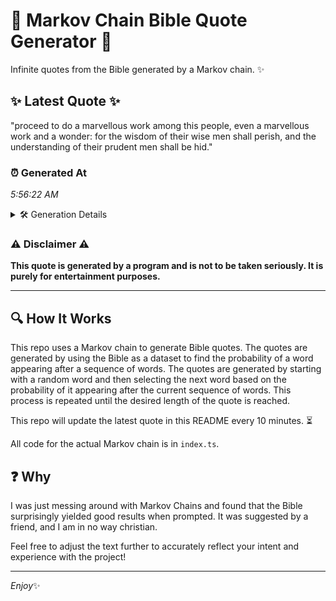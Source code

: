 # 📖 Markov Chain Bible Quote Generator 📖

Infinite quotes from the Bible generated by a Markov chain. ✨

## ✨ Latest Quote ✨
"proceed to do a marvellous work among this people, even a marvellous work and a wonder: for the wisdom of their wise men shall perish, and the understanding of their prudent men shall be hid."

### ⏰ Generated At
*5:56:22 AM*

<details>
    <summary>🛠️ Generation Details</summary>
    <p>
        <strong>🌱 Seed:</strong> proceed<br>
        <strong>🔄 Iterations:</strong> 34<br>
        <strong>📜 Context History:</strong><br>[ proceed ]: to<br>[ proceed, to ]: do<br>[ proceed, to, do ]: a<br>[ proceed, to, do, a ]: marvellous<br>[ proceed, to, do, a, marvellous ]: work<br>[ proceed, to, do, a, marvellous, work ]: among<br>[ to, do, a, marvellous, work, among ]: this<br>[ do, a, marvellous, work, among, this ]: people,<br>[ a, marvellous, work, among, this, people, ]: even<br>[ marvellous, work, among, this, people,, even ]: a<br>[ work, among, this, people,, even, a ]: marvellous<br>[ among, this, people,, even, a, marvellous ]: work<br>[ this, people,, even, a, marvellous, work ]: and<br>[ people,, even, a, marvellous, work, and ]: a<br>[ even, a, marvellous, work, and, a ]: wonder:<br>[ a, marvellous, work, and, a, wonder: ]: for<br>[ marvellous, work, and, a, wonder:, for ]: the<br>[ work, and, a, wonder:, for, the ]: wisdom<br>[ and, a, wonder:, for, the, wisdom ]: of<br>[ a, wonder:, for, the, wisdom, of ]: their<br>[ wonder:, for, the, wisdom, of, their ]: wise<br>[ for, the, wisdom, of, their, wise ]: men<br>[ the, wisdom, of, their, wise, men ]: shall<br>[ wisdom, of, their, wise, men, shall ]: perish,<br>[ of, their, wise, men, shall, perish, ]: and<br>[ their, wise, men, shall, perish,, and ]: the<br>[ wise, men, shall, perish,, and, the ]: understanding<br>[ men, shall, perish,, and, the, understanding ]: of<br>[ shall, perish,, and, the, understanding, of ]: their<br>[ perish,, and, the, understanding, of, their ]: prudent<br>[ and, the, understanding, of, their, prudent ]: men<br>[ the, understanding, of, their, prudent, men ]: shall<br>[ understanding, of, their, prudent, men, shall ]: be<br>[ of, their, prudent, men, shall, be ]: hid.<br>
    </p>
</details>

### ⚠️ Disclaimer ⚠️
**This quote is generated by a program and is not to be taken seriously. It is purely for entertainment purposes.**

---

## 🔍 How It Works

This repo uses a Markov chain to generate Bible quotes. The quotes are generated by using the Bible as a dataset to find the probability of a word appearing after a sequence of words. The quotes are generated by starting with a random word and then selecting the next word based on the probability of it appearing after the current sequence of words. This process is repeated until the desired length of the quote is reached.

This repo will update the latest quote in this README every 10 minutes. ⏳

All code for the actual Markov chain is in `index.ts`.

## ❓ Why

I was just messing around with Markov Chains and found that the Bible surprisingly yielded good results when prompted. 
It was suggested by a friend, and I am in no way christian.

Feel free to adjust the text further to accurately reflect your intent and experience with the project!

---

*Enjoy*✨

